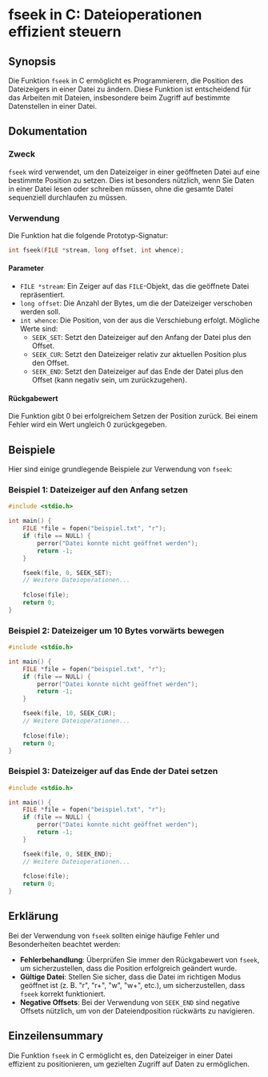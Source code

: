 <!--
Meta Description: # fseek in C: Dateioperationen effizient steuern ## Synopsis Die Funktion `fseek` in C ermöglicht es Programmierern, die Position des Dateizeigers in ...
Meta Keywords: file, datei, die, fseek, den
-->

# fseek in C: Dateioperationen effizient steuern

## Synopsis
Die Funktion `fseek` in C ermöglicht es Programmierern, die Position des Dateizeigers in einer Datei zu ändern. Diese Funktion ist entscheidend für das Arbeiten mit Dateien, insbesondere beim Zugriff auf bestimmte Datenstellen in einer Datei.

## Dokumentation
### Zweck
`fseek` wird verwendet, um den Dateizeiger in einer geöffneten Datei auf eine bestimmte Position zu setzen. Dies ist besonders nützlich, wenn Sie Daten in einer Datei lesen oder schreiben müssen, ohne die gesamte Datei sequenziell durchlaufen zu müssen.

### Verwendung
Die Funktion hat die folgende Prototyp-Signatur:

```c
int fseek(FILE *stream, long offset, int whence);
```

#### Parameter
- `FILE *stream`: Ein Zeiger auf das `FILE`-Objekt, das die geöffnete Datei repräsentiert.
- `long offset`: Die Anzahl der Bytes, um die der Dateizeiger verschoben werden soll.
- `int whence`: Die Position, von der aus die Verschiebung erfolgt. Mögliche Werte sind:
  - `SEEK_SET`: Setzt den Dateizeiger auf den Anfang der Datei plus den Offset.
  - `SEEK_CUR`: Setzt den Dateizeiger relativ zur aktuellen Position plus den Offset.
  - `SEEK_END`: Setzt den Dateizeiger auf das Ende der Datei plus den Offset (kann negativ sein, um zurückzugehen).

#### Rückgabewert
Die Funktion gibt 0 bei erfolgreichem Setzen der Position zurück. Bei einem Fehler wird ein Wert ungleich 0 zurückgegeben.

## Beispiele
Hier sind einige grundlegende Beispiele zur Verwendung von `fseek`:

### Beispiel 1: Dateizeiger auf den Anfang setzen
```c
#include <stdio.h>

int main() {
    FILE *file = fopen("beispiel.txt", "r");
    if (file == NULL) {
        perror("Datei konnte nicht geöffnet werden");
        return -1;
    }

    fseek(file, 0, SEEK_SET);
    // Weitere Dateioperationen...
    
    fclose(file);
    return 0;
}
```

### Beispiel 2: Dateizeiger um 10 Bytes vorwärts bewegen
```c
#include <stdio.h>

int main() {
    FILE *file = fopen("beispiel.txt", "r");
    if (file == NULL) {
        perror("Datei konnte nicht geöffnet werden");
        return -1;
    }

    fseek(file, 10, SEEK_CUR);
    // Weitere Dateioperationen...
    
    fclose(file);
    return 0;
}
```

### Beispiel 3: Dateizeiger auf das Ende der Datei setzen
```c
#include <stdio.h>

int main() {
    FILE *file = fopen("beispiel.txt", "r");
    if (file == NULL) {
        perror("Datei konnte nicht geöffnet werden");
        return -1;
    }

    fseek(file, 0, SEEK_END);
    // Weitere Dateioperationen...
    
    fclose(file);
    return 0;
}
```

## Erklärung
Bei der Verwendung von `fseek` sollten einige häufige Fehler und Besonderheiten beachtet werden:

- **Fehlerbehandlung**: Überprüfen Sie immer den Rückgabewert von `fseek`, um sicherzustellen, dass die Position erfolgreich geändert wurde.
- **Gültige Datei**: Stellen Sie sicher, dass die Datei im richtigen Modus geöffnet ist (z. B. "r", "r+", "w", "w+", etc.), um sicherzustellen, dass `fseek` korrekt funktioniert.
- **Negative Offsets**: Bei der Verwendung von `SEEK_END` sind negative Offsets nützlich, um von der Dateiendposition rückwärts zu navigieren.

## Einzeilensummary
Die Funktion `fseek` in C ermöglicht es, den Dateizeiger in einer Datei effizient zu positionieren, um gezielten Zugriff auf Daten zu ermöglichen.